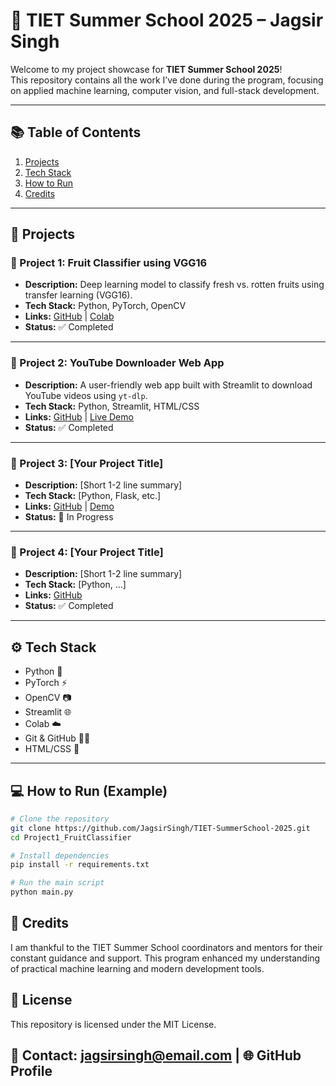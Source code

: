 # 🚀 TIET Summer School 2025 – Jagsir Singh

Welcome to my project showcase for **TIET Summer School 2025**!  
This repository contains all the work I’ve done during the program, focusing on applied machine learning, computer vision, and full-stack development.

---

## 📚 Table of Contents

1. [Projects](#projects)
2. [Tech Stack](#tech-stack)
3. [How to Run](#how-to-run)
4. [Credits](#credits)

---

## 💼 Projects

### 🔹 Project 1: Fruit Classifier using VGG16
- **Description:** Deep learning model to classify fresh vs. rotten fruits using transfer learning (VGG16).
- **Tech Stack:** Python, PyTorch, OpenCV
- **Links:** [GitHub](#) | [Colab](#)
- **Status:** ✅ Completed

---

### 🔹 Project 2: YouTube Downloader Web App
- **Description:** A user-friendly web app built with Streamlit to download YouTube videos using `yt-dlp`.
- **Tech Stack:** Python, Streamlit, HTML/CSS
- **Links:** [GitHub](#) | [Live Demo](#)
- **Status:** ✅ Completed

---

### 🔹 Project 3: [Your Project Title]
- **Description:** [Short 1-2 line summary]
- **Tech Stack:** [Python, Flask, etc.]
- **Links:** [GitHub](#) | [Demo](#)
- **Status:** 🚧 In Progress

---

### 🔹 Project 4: [Your Project Title]
- **Description:** [Short 1-2 line summary]
- **Tech Stack:** [Python, ...]
- **Links:** [GitHub](#)
- **Status:** ✅ Completed

---

## ⚙️ Tech Stack

- Python 🐍
- PyTorch ⚡
- OpenCV 📷
- Streamlit 🌐
- Colab ☁️
- Git & GitHub 🧑‍💻
- HTML/CSS 🧱

---

## 💻 How to Run (Example)

```bash
# Clone the repository
git clone https://github.com/JagsirSingh/TIET-SummerSchool-2025.git
cd Project1_FruitClassifier

# Install dependencies
pip install -r requirements.txt

# Run the main script
python main.py
```
## 🙏 Credits
I am thankful to the TIET Summer School coordinators and mentors for their constant guidance and support.
This program enhanced my understanding of practical machine learning and modern development tools.

## 📜 License
This repository is licensed under the MIT License.

## 📧 Contact: jagsirsingh@email.com | 🌐 GitHub Profile
